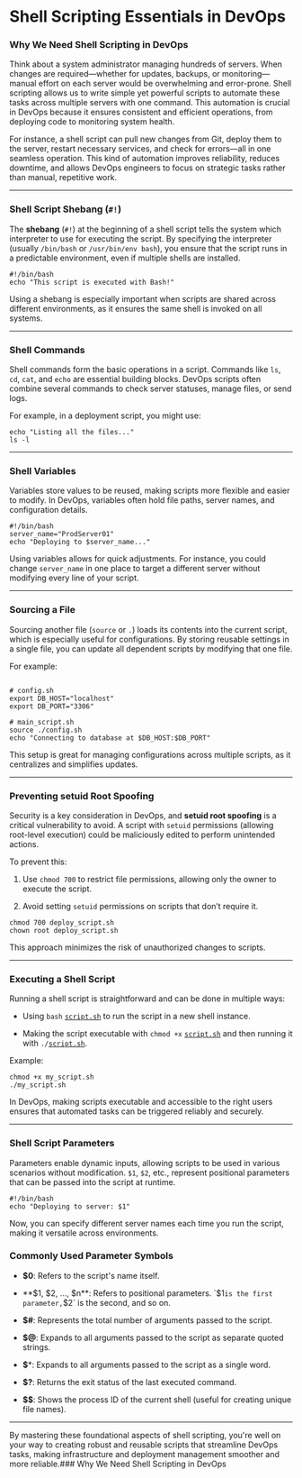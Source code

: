# Shell Scripting Essentials in DevOps


### Why We Need Shell Scripting in DevOps

Think about a system administrator managing hundreds of servers. When changes are required—whether for updates, backups, or monitoring—manual effort on each server would be overwhelming and error-prone. Shell scripting allows us to write simple yet powerful scripts to automate these tasks across multiple servers with one command. This automation is crucial in DevOps because it ensures consistent and efficient operations, from deploying code to monitoring system health.

For instance, a shell script can pull new changes from Git, deploy them to the server, restart necessary services, and check for errors—all in one seamless operation. This kind of automation improves reliability, reduces downtime, and allows DevOps engineers to focus on strategic tasks rather than manual, repetitive work.

----------

### Shell Script Shebang (`#!`)

The **shebang** (`#!`) at the beginning of a shell script tells the system which interpreter to use for executing the script. By specifying the interpreter (usually `/bin/bash` or `/usr/bin/env bash`), you ensure that the script runs in a predictable environment, even if multiple shells are installed.

```plaintext
#!/bin/bash
echo "This script is executed with Bash!"
```

Using a shebang is especially important when scripts are shared across different environments, as it ensures the same shell is invoked on all systems.

----------

### Shell Commands

Shell commands form the basic operations in a script. Commands like `ls`, `cd`, `cat`, and `echo` are essential building blocks. DevOps scripts often combine several commands to check server statuses, manage files, or send logs.

For example, in a deployment script, you might use:

```plaintext
echo "Listing all the files..."
ls -l
```

----------

### Shell Variables

Variables store values to be reused, making scripts more flexible and easier to modify. In DevOps, variables often hold file paths, server names, and configuration details.

```plaintext
#!/bin/bash
server_name="ProdServer01"
echo "Deploying to $server_name..."
```

Using variables allows for quick adjustments. For instance, you could change `server_name` in one place to target a different server without modifying every line of your script.

----------

### Sourcing a File

Sourcing another file (`source` or `.`) loads its contents into the current script, which is especially useful for configurations. By storing reusable settings in a single file, you can update all dependent scripts by modifying that one file.

For example:

```plaintext

# config.sh
export DB_HOST="localhost"
export DB_PORT="3306"

# main_script.sh
source ./config.sh
echo "Connecting to database at $DB_HOST:$DB_PORT"
```

This setup is great for managing configurations across multiple scripts, as it centralizes and simplifies updates.

----------

### Preventing setuid Root Spoofing

Security is a key consideration in DevOps, and **setuid root spoofing** is a critical vulnerability to avoid. A script with `setuid` permissions (allowing root-level execution) could be maliciously edited to perform unintended actions.

To prevent this:

1.  Use `chmod 700` to restrict file permissions, allowing only the owner to execute the script.
    
2.  Avoid setting `setuid` permissions on scripts that don’t require it.
    

```plaintext
chmod 700 deploy_script.sh
chown root deploy_script.sh
```

This approach minimizes the risk of unauthorized changes to scripts.

----------

### Executing a Shell Script

Running a shell script is straightforward and can be done in multiple ways:

-   Using `bash` [`script.sh`](http://script.sh) to run the script in a new shell instance.
    
-   Making the script executable with `chmod +x` [`script.sh`](http://script.sh) and then running it with `./`[`script.sh`](http://script.sh).
    

Example:

```plaintext
chmod +x my_script.sh
./my_script.sh
```

In DevOps, making scripts executable and accessible to the right users ensures that automated tasks can be triggered reliably and securely.

----------

### Shell Script Parameters

Parameters enable dynamic inputs, allowing scripts to be used in various scenarios without modification. `$1`, `$2`, etc., represent positional parameters that can be passed into the script at runtime.

```plaintext
#!/bin/bash
echo "Deploying to server: $1"
```

Now, you can specify different server names each time you run the script, making it versatile across environments.

### Commonly Used Parameter Symbols

-   **$0**: Refers to the script's name itself.
    
-   **$1, $2, ..., $n**: Refers to positional parameters. `$1` is the first parameter, `$2` is the second, and so on.
    
-   **$#**: Represents the total number of arguments passed to the script.
    
-   **$@**: Expands to all arguments passed to the script as separate quoted strings.
    
-   **$***: Expands to all arguments passed to the script as a single word.
    
-   **$?**: Returns the exit status of the last executed command.
    
-   **$$**: Shows the process ID of the current shell (useful for creating unique file names).
    

----------

By mastering these foundational aspects of shell scripting, you're well on your way to creating robust and reusable scripts that streamline DevOps tasks, making infrastructure and deployment management smoother and more reliable.### Why We Need Shell Scripting in DevOps

